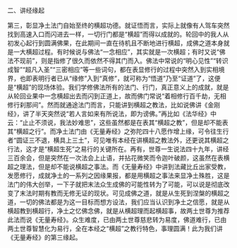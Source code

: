二、讲经缘起

​        第三，彰显净土法门自始至终的横超功德。就证悟而言，实际上就像有人驾车突然找到高速入口而闪进去一样，一切行门都是“横超”而得以成就的。轮回中的我人从初发心起行到圆满佛果，在此期间一直在待机且不断地进行横超，成佛之道本身就是一大横超过程。有时候说与佛法“一念相应”，其实就是一次横超；有时又说“佛法不现前”，则是指修了很久而依然不得其门而入。
​        佛法中常说的“明心见性”“转识成智”“超凡入圣”“三密相应”等一些词句，都在表显修行的过程中突然入到实相境界，也即表明行者已从“缘修”入到“真修”，就可称为“悟道”乃至“证道”了，这便是“横超”的现场体验。我们学修佛法所有的法门、行门，真正意义上的成就，就是从轮回业果中一念横超出去而闪到正道上，故而佛门常说“着相修行百千劫，无相修行刹那间”。
​        然而就通途法门而言，只能讲到横超之教法，比如说佛讲《金刚经》，讲了半天突然说“若人言如来有所说法，即为谤佛。”再比如《法华经》中云：“止止不须说，我法妙难思”，这些虽然都是在表其“横超之教”，但是却不能表其“横超之行”。而净土法门由《无量寿经》之弥陀四十八愿作增上缘，可令往生行者“圆证三不退，横具上三土”，可见唯有本经在讲横超之教法外，还更说其横超之行法，这才是“横超生死”之易行的关键所在。再有，世尊一生说法四十九年，讲经三百余会，但是突然在一次法会上止语，并拈花微笑而令迦叶破颜，这虽然在表横超之理法，但是却不能说横超之事法。而《无量寿经》中讲到法藏比丘出家受教，发愿修行，成就净土的一系列之因缘果报，都是用横超之事法来显净土殊胜，这是法门的伟大创举，一下子就把末法众生成佛的可能性转为了可能，可以说是彻底改变了末法时期有教而无修无证的现状。
​        可见成佛之道，就是从生死到涅槃的横超之道，一切的佛法都是为这一目标而想方设法，我们应当认识到净土之信愿，就是从横超教到横超行，净土之忆佛念佛，就是从横超理而起横超事，故两土世尊为推荐此法而说《无量寿经》。众生难度，已由两土世尊慈悲转为易度，佛道难行，已由两土世尊智慧化为易行，全在本经之“横超”之教行特色，事理圆满！此为我们讲《无量寿经》的第三缘起。